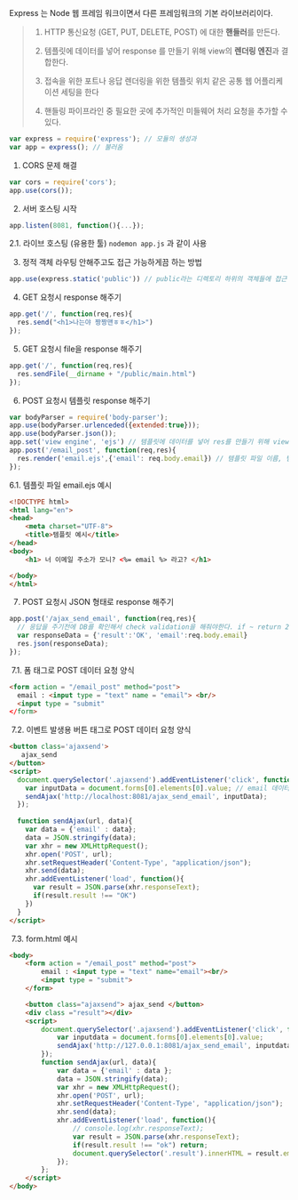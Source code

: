 Express 는 Node 웹 프레임 워크이면서 다른 프레임워크의 기본 라이브러리이다.

> 1. HTTP 통신요청 (GET, PUT, DELETE, POST) 에 대한 **핸들러**를 만든다.
>
> 2. 템플릿에 데이터를 넣어 response 를 만들기 위해 view의 **렌더링 엔진**과 결합한다.
>
> 3. 접속을 위한 포트나 응답 렌더링을 위한 템플릿 위치 같은 공통 웹 어플리케이션 세팅을 한다
>
> 4. 핸들링 파이프라인 중 필요한 곳에 추가적인 미들웨어 처리 요청을 추가할 수 있다.
> 



```javascript
var express = require('express'); // 모듈의 생성과
var app = express(); // 불러옴
```
1. CORS 문제 해결

```javascript
var cors = require('cors');
app.use(cors());
```

2. 서버 호스팅 시작

```javascript
app.listen(8081, function(){...});
```
 2.1. 라이브 호스팅 (유용한 툴) 
`nodemon app.js` 과 같이 사용

3. 정적 객체 라우팅 안해주고도 접근 가능하게끔 하는 방법

```javascript
app.use(express.static('public')) // public라는 디렉토리 하위의 객체들에 접근 가능
```

4. GET 요청시 response 해주기

```javascript
app.get('/', function(req,res){
  res.send("<h1>나는야 짱짱맨ㅎㅎ</h1>")
});
```

5. GET 요청시 file을 response 해주기

```javascript
app.get('/', function(req,res){
  res.sendFile(__dirname + "/public/main.html")
});
```

6. POST 요청시 템플릿 response 해주기

```javascript
var bodyParser = require('body-parser');
app.use(bodyParser.urlenceded({extended:true}));
app.use(bodyParser.json());
app.set('view engine', 'ejs') // 템플릿에 데이터를 넣어 res를 만들기 위해 view 랜더링 엔진과 결합한다
app.post('/email_post', function(req,res){
  res.render('email.ejs',{'email': req.body.email}) // 템플릿 파일 이름, 템플릿 변수에 값 포멧팅 
});
```
6.1. 템플릿 파일 email.ejs 예시

```html
<!DOCTYPE html>
<html lang="en">
<head>
    <meta charset="UTF-8">
  	<title>템플릿 예시</title>
</head>
<body>
    <h1> 너 이메일 주소가 모니? <%= email %> 라고? </h1>

</body>
</html>
```

7. POST 요청시 JSON 형태로 response 해주기

```javascript
app.post('/ajax_send_email', function(req,res){
  // 응답을 주기전에 DB를 확인해서 check validation을 해줘야한다. if ~ return 200 OK else return ERROR
  var responseData = {'result':'OK', 'email':req.body.email}
  res.json(responseData);
});
```

​	7.1. 폼 태그로 POST 데이터 요청 양식

```html
<form action = "/email_post" method="post">
  email : <input type = "text" name = "email"> <br/>
  <input type = "submit"
</form>
```

​	7.2. 이벤트 발생용 버튼 태그로 POST 데이터 요청 양식

```html
<button class='ajaxsend'>
   ajax_send
</button>
<script>
  document.querySelector('.ajaxsend').addEventListener('click', function(){
    var inputData = document.forms[0].elements[0].value; // email 데이터 값 의미함
    sendAjax('http://localhost:8081/ajax_send_email', inputData);
  });
  
  function sendAjax(url, data){
    var data = {'email' : data};
    data = JSON.stringify(data);
    var xhr = new XMLHttpRequest();
    xhr.open('POST', url);
    xhr.setRequestHeader('Content-Type', "application/json");
    xhr.send(data);
    xhr.addEventListener('load', function(){
      var result = JSON.parse(xhr.responseText);
      if(result.result !== "OK")
    })
  }
</script>
```

​	7.3. form.html 예시

```html
<body>
    <form action = "/email_post" method="post">
        email : <input type = "text" name="email"><br/>
        <input type = "submit">
    </form>

    <button class="ajaxsend"> ajax_send </button>
    <div class ="result"></div>
    <script>
        document.querySelector('.ajaxsend').addEventListener('click', function(){
            var inputdata = document.forms[0].elements[0].value;
            sendAjax('http://127.0.0.1:8081/ajax_send_email', inputdata);
        });
        function sendAjax(url, data){
            var data = {'email' : data };
            data = JSON.stringify(data);
            var xhr = new XMLHttpRequest();
            xhr.open('POST', url);
            xhr.setRequestHeader('Content-Type', "application/json");
            xhr.send(data);
            xhr.addEventListener('load', function(){
                // console.log(xhr.responseText);
                var result = JSON.parse(xhr.responseText);
                if(result.result !== "ok") return;
                document.querySelector('.result').innerHTML = result.email;
            });
        };
    </script>
</body>
```

